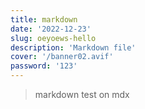 ```yaml
---
title: markdown
date: '2022-12-23'
slug: oeyoews-hello
description: 'Markdown file'
cover: '/banner02.avif'
password: '123'
---
```


> markdown test on mdx
